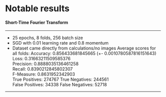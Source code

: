 # Notable results

#### Short-Time Fourier Transform
-----------------------------------------------
- 25 epochs, 8 folds, 256 batch size
- SGD with 0.01 learning rate and 0.8 momentum
- Dataset came directly from calculations/no images
Average scores for all folds:
Accuracy: 0.856433681845665 (+- 0.0010780587816151643)\
Loss: 0.31663211509585376\
Precision: 0.8888035136461258\
Recall: 0.8390212845802307\
F-Measure: 0.8631952342903\
True Positives: 274767 True Negatives: 244561\
False Positives: 34338 False Negatives: 52718
-----------------------------------------------
